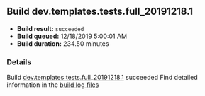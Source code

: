 ## Build dev.templates.tests.full_20191218.1
- **Build result:** `succeeded`
- **Build queued:** 12/18/2019 5:00:01 AM
- **Build duration:** 234.50 minutes
### Details
Build [dev.templates.tests.full_20191218.1](https://winappstudio.visualstudio.com/web/build.aspx?pcguid=a4ef43be-68ce-4195-a619-079b4d9834c2&builduri=vstfs%3a%2f%2f%2fBuild%2fBuild%2f32385) succeeded
Find detailed information in the [build log files]()
